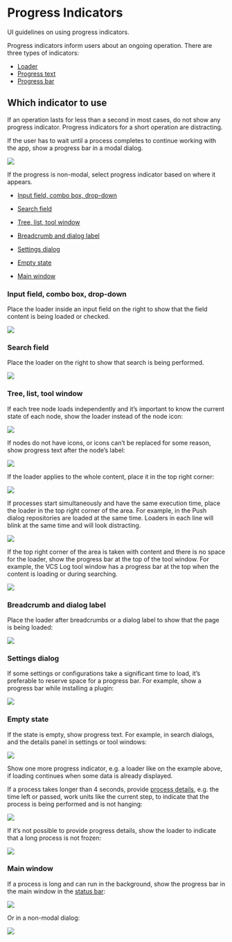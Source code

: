 <!-- Copyright 2000-2024 JetBrains s.r.o. and contributors. Use of this source code is governed by the Apache 2.0 license. -->

# Progress Indicators

<link-summary>UI guidelines on using progress indicators.</link-summary>

Progress indicators inform users about an ongoing operation. There are three types of indicators:

* [Loader](loader.md)
* [Progress text](progress_text.md)
* [Progress bar](progress_bar.md)


## Which indicator to use

If an operation lasts for less than a second in most cases, do not show any progress indicator. Progress indicators for a short operation are distracting.

If the user has to wait until a process completes to continue working with the app, show a progress bar in a modal dialog.

![](progress_dialog.png)

If the progress is non-modal, select progress indicator based on where it appears.

* [Input field, combo box, drop-down](#input-field-combo-box-drop-down)

* [Search field](#search-field)

* [Tree, list, tool window](#tree-list-tool-window)

* [Breadcrumb and dialog label](#breadcrumb-and-dialog-label)

* [Settings dialog](#settings-dialog)

* [Empty state](#empty-state)

* [Main window](#main-window)

### Input field, combo box, drop-down

Place the loader inside an input field on the right to show that the field content is being loaded or checked.

![](combo_box_loader.png)

### Search field

Place the loader on the right to show that search is being performed.

![](search_field_loader.png)

### Tree, list, tool window

If each tree node loads independently and it’s important to know the current state of each node, show the loader instead of the node icon:

![](tree_loader_icon.png)

If nodes do not have icons, or icons can’t be replaced for some reason, show progress text after the node’s label:

![](tree_text.png)

If the loader applies to the whole content, place it in the top right corner:

![](tree_loader_corner.png)

If processes start simultaneously and have the same execution time, place the loader in the top right corner of the area. For example, in the Push dialog repositories are loaded at the same time. Loaders in each line will blink at the same time and will look distracting.

![](tree_loader_push.png)

If the top right corner of the area is taken with content and there is no space for the loader, show the progress bar
 at the top of the tool window.
For example, the VCS Log tool window has a progress bar at the top when the content is loading or during searching.

![](progress_tool_window.png)

### Breadcrumb and dialog label

Place the loader after breadcrumbs or a dialog label to show that the page is being loaded:

![](breadcrumb_loader.png)


### Settings dialog

If some settings or configurations take a significant time to load, it’s preferable to reserve space for a progress bar. For example, show a progress bar while installing a plugin:

![](settings_loader.png)


### Empty state
If the state is empty, show progress text. For example, in search dialogs, and the details panel in settings or tool windows:

![](empty_state_text.png)

Show one more progress indicator, e.g. a loader like on the example above, if loading continues when some data is already displayed.

If a process takes longer than 4 seconds, provide [process details](progress_text.md#details), e.g. the time left or
passed, work units
like the current step, to indicate that the process is being performed and is not hanging:

![](empty_state_details.png)

If it’s not possible to provide progress details, show the loader to indicate that a long process is not frozen:

![](empty_state_loader.png)


### Main window

If a process is long and can run in the background, show the progress bar in the main window in the [status bar](status_bar.md):

![](status_bar_progress.png)

Or in a non-modal dialog:

![](tasks_dialog.png)
